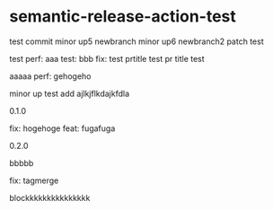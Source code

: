 # semantic-release-action-test

test commit
minor up5 newbranch
minor up6 newbranch2
patch test 

test
perf: aaa
test: bbb
fix: test
prtitle test
pr title test

aaaaa
perf: gehogeho

minor up test
add ajlkjflkdajkfdla


0.1.0

fix: hogehoge
feat: fugafuga

0.2.0

bbbbb

fix: tagmerge

blockkkkkkkkkkkkkkk